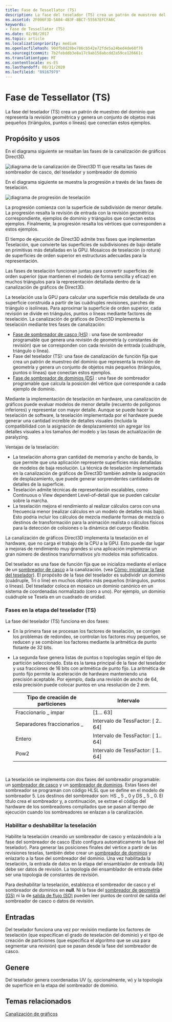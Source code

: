 ```yaml
---
title: Fase de Tessellator (TS)
description: La fase del teselador (TS) crea un patrón de muestreo del dominio que representa la revisión geométrica y genera un conjunto de objetos más pequeños (triángulos, puntos o líneas) que conectan estos ejemplos.
ms.assetid: 2F006F3D-5A04-4B3F-8BC7-55567EFCFA6C
keywords:
- Fase de Tessellator (TS)
ms.date: 02/08/2017
ms.topic: article
ms.localizationpriority: medium
ms.openlocfilehash: 90dfb8d28be786cb542e72fde5a24bed4de68f78
ms.sourcegitcommit: 7b2febddb3e8a17c9ab158abcdd2a59ce126661c
ms.translationtype: MT
ms.contentlocale: es-ES
ms.lasthandoff: 08/31/2020
ms.locfileid: "89167979"
---
```

# <a name="tessellator-ts-stage"></a>Fase de Tessellator (TS)


La fase del teselador (TS) crea un patrón de muestreo del dominio que representa la revisión geométrica y genera un conjunto de objetos más pequeños (triángulos, puntos o líneas) que conectan estos ejemplos.

## <a name="span-idpurpose_and_usesspanspan-idpurpose_and_usesspanspan-idpurpose_and_usesspanpurpose-and-uses"></a><span id="Purpose_and_uses"></span><span id="purpose_and_uses"></span><span id="PURPOSE_AND_USES"></span>Propósito y usos


En el diagrama siguiente se resaltan las fases de la canalización de gráficos Direct3D.

![diagrama de la canalización de Direct3D 11 que resalta las fases de sombreador de casco, del teselador y sombreador de dominio](images/d3d11-pipeline-stages-tessellation.png)

En el diagrama siguiente se muestra la progresión a través de las fases de teselación.

![diagrama de progresión de teselación](images/tess-prog.png)

La progresión comienza con la superficie de subdivisión de menor detalle. La progresión resalta la revisión de entrada con la revisión geométrica correspondiente, ejemplos de dominio y triángulos que conectan estos ejemplos. Finalmente, la progresión resalta los vértices que corresponden a estos ejemplos.

El tiempo de ejecución de Direct3D admite tres fases que implementan Teselación, que convierte las superficies de subdivisiones de bajo detalle en primitivas más detalladas en la GPU. Mosaicos de teselación (o rotura) de superficies de orden superior en estructuras adecuadas para la representación.

Las fases de teselación funcionan juntas para convertir superficies de orden superior (que mantienen el modelo de forma sencilla y eficaz) en muchos triángulos para la representación detallada dentro de la canalización de gráficos de Direct3D.

La teselación usa la GPU para calcular una superficie más detallada de una superficie construida a partir de las cuádruples revisiones, parches de triángulo o isolíneas. Para aproximar la superficie de orden superior, cada revisión se divide en triángulos, puntos o líneas mediante factores de teselación. La canalización de gráficos de Direct3D implementa la teselación mediante tres fases de canalización:

-   [Fase de sombreador de casco (HS)](hull-shader-stage--hs-.md) : una fase de sombreador programable que genera una revisión de geometría (y constantes de revisión) que se corresponden con cada revisión de entrada (cuádruple, triángulo o línea).
-   Fase del teselador (TS): una fase de canalización de función fija que crea un patrón de muestreo del dominio que representa la revisión de geometría y genera un conjunto de objetos más pequeños (triángulos, puntos o líneas) que conectan estos ejemplos.
-   [Fase de sombreador de dominios (DS)](domain-shader-stage--ds-.md) : una fase de sombreador programable que calcula la posición del vértice que corresponde a cada ejemplo de dominio.

Mediante la implementación de teselación en hardware, una canalización de gráficos puede evaluar modelos de menor detalle (recuento de polígonos inferiores) y representar con mayor detalle. Aunque se puede hacer la teselación de software, la teselación implementada por el hardware puede generar una cantidad increíble de detalles visuales (incluida la compatibilidad con la asignación de desplazamiento) sin agregar los detalles visuales a los tamaños del modelo y las tasas de actualización de paralyzing.

Ventajas de la teselación:

-   La teselación ahorra gran cantidad de memoria y ancho de banda, lo que permite que una aplicación represente superficies más detalladas de modelos de baja resolución. La técnica de teselación implementada en la canalización de gráficos de Direct3D también admite la asignación de desplazamiento, que puede generar sorprendentes cantidades de detalles de la superficie.
-   Teselación admite técnicas de representación escalables, como Continuous o View dependent Level-of-detail que se pueden calcular sobre la marcha.
-   La teselación mejora el rendimiento al realizar cálculos caros con una frecuencia menor (realizar cálculos en un modelo de detalles más bajo). Esto podría incluir los cálculos de mezcla mediante formas de mezcla o destinos de transformación para la animación realista o cálculos físicos para la detección de colisiones o la dinámica del cuerpo flexible.

La canalización de gráficos Direct3D implementa la teselación en el hardware, que no carga el trabajo de la CPU a la GPU. Esto puede dar lugar a mejoras de rendimiento muy grandes si una aplicación implementa un gran número de destinos transformativos y/o modelos más sofisticados.

Del teselador es una fase de función fija que se inicializa mediante el enlace de un [sombreador de casco](hull-shader-stage--hs-.md) a la canalización. (vea [Cómo: inicializar la fase del teselador](/windows/desktop/direct3d11/direct3d-11-advanced-stages-tessellator-initialize)). El propósito de la fase del teselador es subdividir un dominio (cuádruple, Tri o line) en muchos objetos más pequeños (triángulos, puntos o líneas). Del teselador coloca en mosaico un dominio canónico en un sistema de coordenadas normalizado (cero a uno). Por ejemplo, un dominio cuádruple se Tesela en un cuadrado de unidad.

### <a name="span-idphases_in_the_tessellator__ts__stagespanspan-idphases_in_the_tessellator__ts__stagespanspan-idphases_in_the_tessellator__ts__stagespanphases-in-the-tessellator-ts-stage"></a><span id="Phases_in_the_Tessellator__TS__stage"></span><span id="phases_in_the_tessellator__ts__stage"></span><span id="PHASES_IN_THE_TESSELLATOR__TS__STAGE"></span>Fases en la etapa del teselador (TS)

La fase del teselador (TS) funciona en dos fases:

-   En la primera fase se procesan los factores de teselación, se corrigen los problemas de redondeo, se controlan los factores muy pequeños, se reducen y se combinan los factores mediante la aritmética de punto flotante de 32 bits.
-   La segunda fase genera listas de puntos o topologías según el tipo de partición seleccionado. Esta es la tarea principal de la fase del teselador y usa fracciones de 16 bits con aritmética de punto fijo. La aritmética de punto fijo permite la aceleración de hardware manteniendo una precisión aceptable. Por ejemplo, dada una revisión de ancho de 64, esta precisión puede colocar puntos en una resolución de 2 mm.

    | Tipo de creación de particiones | Intervalo                       |
    |----------------------|-----------------------------|
    | Fraccionario \_ impar      | \[1... 63\]                  |
    | Separadores fraccionarios \_     | Intervalo de TessFactor: \[ 2.. 64\] |
    | Entero              | Intervalo de TessFactor: \[ 1.. 64\] |
    | Pow2                 | Intervalo de TessFactor: \[ 1.. 64\] |

     

La teselación se implementa con dos fases del sombreador programable: un [sombreador de casco](hull-shader-stage--hs-.md) y un [sombreador de dominios](domain-shader-stage--ds-.md). Estas fases del sombreador se programan con código HLSL que se define en el modelo de sombreador 5. Los destinos del sombreador son: HS \_ 5 \_ 0 y DS \_ 5 \_ 0. El título crea el sombreador y, a continuación, se extrae el código del hardware de los sombreadores compilados que se pasan al tiempo de ejecución cuando los sombreadores se enlazan a la canalización.

### <a name="span-idenabling_disabling_tessellationspanspan-idenabling_disabling_tessellationspanspan-idenabling_disabling_tessellationspanenablingdisabling-tessellation"></a><span id="Enabling_disabling_tessellation"></span><span id="enabling_disabling_tessellation"></span><span id="ENABLING_DISABLING_TESSELLATION"></span>Habilitar o deshabilitar la teselación

Habilite la teselación creando un sombreador de casco y enlazándolo a la fase del sombreador de casco (Esto configura automáticamente la fase del teselador). Para generar las posiciones finales del vértice a partir de las revisiones teselas, también debe crear un [sombreador de dominios](domain-shader-stage--ds-.md) y enlazarlo a la fase del sombreador del dominio. Una vez habilitada la teselación, la entrada de datos en la etapa del ensamblador de entrada (IA) debe ser datos de revisión. La topología del ensamblador de entrada debe ser una topología de constantes de revisión.

Para deshabilitar la teselación, establezca el sombreador de casco y el sombreador de dominios en **null**. Ni la fase del [sombreador de geometría (GS)](geometry-shader-stage--gs-.md) ni la de [salida de flujo (SO)](stream-output-stage--so-.md) pueden leer puntos de control de salida del sombreador de casco o datos de revisión.

## <a name="span-idinputspanspan-idinputspanspan-idinputspaninput"></a><span id="Input"></span><span id="input"></span><span id="INPUT"></span>Entradas


Del teselador funciona una vez por revisión mediante los factores de teselación (que especifican el grado de teselación del dominio) y el tipo de creación de particiones (que especifica el algoritmo que se usa para segmentar una revisión) que se pasan desde la fase del sombreador de casco.

## <a name="span-idoutputspanspan-idoutputspanspan-idoutputspanoutput"></a><span id="Output"></span><span id="output"></span><span id="OUTPUT"></span>Genere


Del teselador genera coordenadas UV (y, opcionalmente, w) y la topología de superficie en la etapa del sombreador de dominio.

## <a name="span-idrelated-topicsspanrelated-topics"></a><span id="related-topics"></span>Temas relacionados


[Canalización de gráficos](graphics-pipeline.md)

 

 
